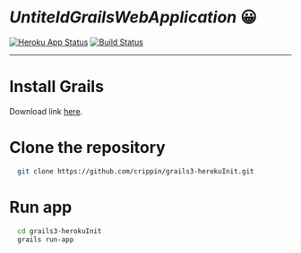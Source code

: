 # *UntiteldGrailsWebApplication* 😀
[![Heroku App Status](http://heroku-shields.herokuapp.com/pure-plateau-92398)](https://pure-plateau-92398.herokuapp.com) [![Build Status](https://travis-ci.org/crippin/grails3-herokuInit.svg?branch=master)](https://travis-ci.org/crippin/grails3-herokuInit)


***
# Install Grails
Download link [here](http://grails.org/download.html).

# Clone the repository
```bash
  git clone https://github.com/crippin/grails3-herokuInit.git
```
# Run app
```bash
  cd grails3-herokuInit
  grails run-app
```
